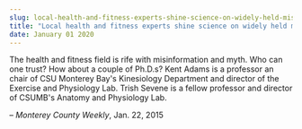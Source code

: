 ```yaml
---
slug: local-health-and-fitness-experts-shine-science-on-widely-held-misconceptions
title: "Local health and fitness experts shine science on widely held misconceptions"
date: January 01 2020
---
```


 
<p>
  The health and fitness field is rife with misinformation and myth. Who can one
  trust? How about a couple of Ph.D.s? Kent Adams is a professor an chair of CSU
  Monterey Bay's Kinesiology Department and director of the Exercise and
  Physiology Lab. Trish Sevene is a fellow professor and director of CSUMB's
  Anatomy and Physiology Lab.
</p>
<p>– <em>Monterey County Weekly</em>, Jan. 22, 2015</p>
 
